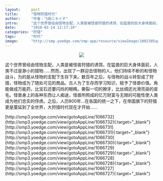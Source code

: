 ```yaml
---
layout:     post
title:      "怪物狩猎时代"
author:     "作者：飞田ニキイチ"
intro:      "这个世界曾经由怪物支配，人类是被怪兽狩猎的诱饵，在猛兽的巨大身体面前，人类不过是渺小的猎物……然而，出现了一群迎击怪物的人，他们持续不断的和怪物战斗，为的是从怪物的支配下生存下来。数百年之后，与怪物的战斗转型成了狩猎，怪物成为了随处可见的商品。古人为了生存而学习知识，赋予了怪兽价值。角能做成万能药，比宝石还要闪烁的眼睛。撕裂一切的獠牙，比丝绸还光滑亮丽的皮毛。怪兽身上的各种东西让人痴迷，怪兽所照成的亿万财富与无限的可能性使人类成为他们忠实的俘虏。之后，人历800年…在各国的统一之下，在帝国旗下的狩猎更是蔓延到了全世界，大狩猎时代现在才开始……"
date:       "2018-02-14 12:17:10"
categories: "狩猎"
tags:       "时代"
image:      "http://smp.yoedge.com/smp-app/resource/viewImage/1002305appline.png"
---
```

<div style="text-align: center">
<p><img src="http://smp.yoedge.com/smp-app/resource/viewImage/1002305appline.png"/></p>
</div>
<p class="post-meta">
<span>这个世界曾经由怪物支配，人类是被怪兽狩猎的诱饵，在猛兽的巨大身体面前，人类不过是渺小的猎物……然而，出现了一群迎击怪物的人，他们持续不断的和怪物战斗，为的是从怪物的支配下生存下来。数百年之后，与怪物的战斗转型成了狩猎，怪物成为了随处可见的商品。古人为了生存而学习知识，赋予了怪兽价值。角能做成万能药，比宝石还要闪烁的眼睛。撕裂一切的獠牙，比丝绸还光滑亮丽的皮毛。怪兽身上的各种东西让人痴迷，怪兽所照成的亿万财富与无限的可能性使人类成为他们忠实的俘虏。之后，人历800年…在各国的统一之下，在帝国旗下的狩猎更是蔓延到了全世界，大狩猎时代现在才开始……</span>
</p>
[http://smp3.yoedge.com/view/gotoAppLine/1066732](http://smp3.yoedge.com/view/gotoAppLine/1066732){:target="_blank"}
[http://smp3.yoedge.com/view/gotoAppLine/1066731](http://smp3.yoedge.com/view/gotoAppLine/1066731){:target="_blank"}
[http://smp3.yoedge.com/view/gotoAppLine/1066730](http://smp3.yoedge.com/view/gotoAppLine/1066730){:target="_blank"}
[http://smp3.yoedge.com/view/gotoAppLine/1066729](http://smp3.yoedge.com/view/gotoAppLine/1066729){:target="_blank"}
[http://smp3.yoedge.com/view/gotoAppLine/1066728](http://smp3.yoedge.com/view/gotoAppLine/1066728){:target="_blank"}
[http://smp3.yoedge.com/view/gotoAppLine/1066727](http://smp3.yoedge.com/view/gotoAppLine/1066727){:target="_blank"}


